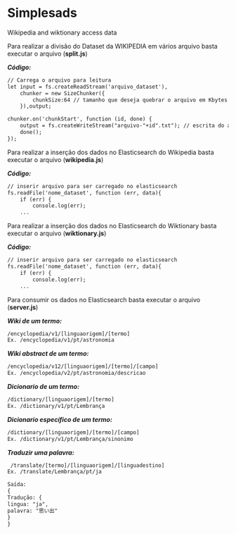 # Simplesads
Wikipedia and wiktionary access data

Para realizar a divisão do Dataset da WIKIPEDIA em vários arquivo basta executar o arquivo (<b>split.js</b>)

***Código:***
```html
// Carrega o arquivo para leitura
let input = fs.createReadStream('arquivo_dataset'),
    chunker = new SizeChunker({
        chunkSize:64 // tamanho que deseja quebrar o arquivo em Kbytes
    }),output;

chunker.on('chunkStart', function (id, done) {
    output = fs.createWriteStream("arquivo-"+id".txt"); // escrita do arquivo
    done();
});

```


Para realizar a inserção dos dados no Elasticsearch do Wikipedia basta executar o arquivo (<b>wikipedia.js</b>)

***Código:***
```html
// inserir arquivo para ser carregado no elasticsearch
fs.readFile('nome_dataset', function (err, data){
	if (err) {
		console.log(err);
	...

```


Para realizar a inserção dos dados no Elasticsearch do Wiktionary basta executar o arquivo (<b>wiktionary.js</b>)

***Código:***
```html
// inserir arquivo para ser carregado no elasticsearch
fs.readFile('nome_dataset', function (err, data){
	if (err) {
		console.log(err);
	...

```
Para consumir os dados no Elasticsearch basta executar o arquivo (<b>server.js</b>)

***Wiki de um termo:***
```html
/encyclopedia/v1/[linguaorigem]/[termo]
Ex. /encyclopedia/v1/pt/astronomia

```
***Wiki abstract de um termo:***
```html
/encyclopedia/v12/[linguaorigem]/[termo]/[campo]
Ex. /encyclopedia/v2/pt/astronomia/descricao

```
***Dicionario de um termo:***
```html
/dictionary/[linguaorigem]/[termo]
Ex. /dictionary/v1/pt/Lembrança

```
***Dicionario específico de um termo:***
```html
/dictionary/[linguaorigem]/[termo]/[campo]
Ex. /dictionary/v1/pt/Lembrança/sinonimo

```
***Traduzir uma palavra:***
```html
 /translate/[termo]/[linguaorigem]/[linguadestino]
Ex. /translate/Lembrança/pt/ja

Saída:
{
Tradução: {
lingua: "ja",
palavra: "思い出"
}
}

```
